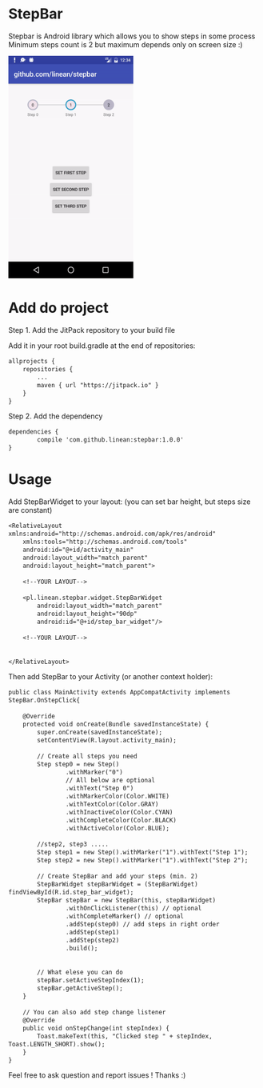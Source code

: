 # StepBar
Stepbar is Android library which allows you to show steps in some process 
Minimum steps count is 2 but maximum depends only on screen size :)


<img src="https://github.com/linean/stepbar/blob/master/image/sample_gif.gif" width="250">

# Add do project 

Step 1. Add the JitPack repository to your build file

Add it in your root build.gradle at the end of repositories:

	allprojects {
		repositories {
			...
			maven { url "https://jitpack.io" }
		}
	}
Step 2. Add the dependency

	dependencies {
	        compile 'com.github.linean:stepbar:1.0.0'
	}

# Usage

Add StepBarWidget to your layout: (you can set bar height, but steps size are constant)

    <RelativeLayout xmlns:android="http://schemas.android.com/apk/res/android"
        xmlns:tools="http://schemas.android.com/tools"
        android:id="@+id/activity_main"
        android:layout_width="match_parent"
        android:layout_height="match_parent">
        
        <!--YOUR LAYOUT-->

        <pl.linean.stepbar.widget.StepBarWidget
            android:layout_width="match_parent"
            android:layout_height="90dp"
            android:id="@+id/step_bar_widget"/>
            
        <!--YOUR LAYOUT-->


    </RelativeLayout>

Then add StepBar to your Activity (or another context holder):

    public class MainActivity extends AppCompatActivity implements StepBar.OnStepClick{

        @Override
        protected void onCreate(Bundle savedInstanceState) {
            super.onCreate(savedInstanceState);
            setContentView(R.layout.activity_main);

            // Create all steps you need
            Step step0 = new Step()
                    .withMarker("0")
                    // All below are optional
                    .withText("Step 0")
                    .withMarkerColor(Color.WHITE)
                    .withTextColor(Color.GRAY)
                    .withInactiveColor(Color.CYAN)
                    .withCompleteColor(Color.BLACK)
                    .withActiveColor(Color.BLUE);

            //step2, step3 .....
            Step step1 = new Step().withMarker("1").withText("Step 1");
            Step step2 = new Step().withMarker("1").withText("Step 2");

            // Create StepBar and add your steps (min. 2)
            StepBarWidget stepBarWidget = (StepBarWidget) findViewById(R.id.step_bar_widget);
            StepBar stepBar = new StepBar(this, stepBarWidget)
                    .withOnClickListener(this) // optional
                    .withCompleteMarker() // optional
                    .addStep(step0) // add steps in right order
                    .addStep(step1)
                    .addStep(step2)
                    .build();


            // What elese you can do
            stepBar.setActiveStepIndex(1);
            stepBar.getActiveStep();
        }

        // You can also add step change listener
        @Override
        public void onStepChange(int stepIndex) {
            Toast.makeText(this, "Clicked step " + stepIndex, Toast.LENGTH_SHORT).show();
        }
    }

Feel free to ask question and report issues !
Thanks :) 
